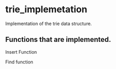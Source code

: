 # trie_implemetation
Implementation of the trie data structure.

<h2>Functions that are implemented.</h2>

Insert Function

Find function
